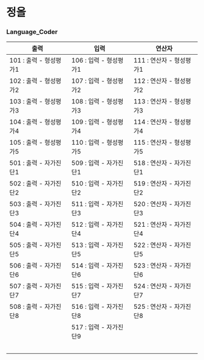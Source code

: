 # 정올

### Language_Coder

| 출력                   | 입력                   | 연산자                   |
| ---------------------- | ---------------------- | ------------------------ |
| 101 : 출력 - 형성평가1 | 106 : 입력 - 형성평가1 | 111 : 연산자 - 형성평가1 |
| 102 : 출력 - 형성평가2 | 107 : 입력 - 형성평가2 | 112 : 연산자 - 형성평가2 |
| 103 : 출력 - 형성평가3 | 108 : 입력 - 형성평가3 | 113 : 연산자 - 형성평가3 |
| 104 : 출력 - 형성평가4 | 109 : 입력 - 형성평가4 | 114 : 연산자 - 형성평가4 |
| 105 : 출력 - 형성평가5 | 110 : 입력 - 형성평가5 | 115 : 연산자 - 형성평가5 |
| 501 : 출력 - 자가진단1 | 509 : 입력 - 자가진단1 | 518 : 연산자 - 자가진단1 |
| 502 : 출력 - 자가진단2 | 510 : 입력 - 자가진단2 | 519 : 연산자 - 자가진단2 |
| 503 : 출력 - 자가진단3 | 511 : 입력 - 자가진단3 | 520 : 연산자 - 자가진단3 |
| 504 : 출력 - 자가진단4 | 512 : 입력 - 자가진단4 | 521 : 연산자 - 자가진단4 |
| 505 : 출력 - 자가진단5 | 513 : 입력 - 자가진단5 | 522 : 연산자 - 자가진단5 |
| 506 : 출력 - 자가진단6 | 514 : 입력 - 자가진단6 | 523 : 연산자 - 자가진단6 |
| 507 : 출력 - 자가진단7 | 515 : 입력 - 자가진단7 | 524 : 연산자 - 자가진단7 |
| 508 : 출력 - 자가진단8 | 516 : 입력 - 자가진단8 | 525 : 연산자 - 자가진단8 |
|                        | 517 : 입력 - 자가진단9 |                          |
|                        |                        |                          |
|                        |                        |                          |
|                        |                        |                          |
|                        |                        |                          |
|                        |                        |                          |

